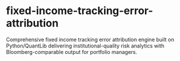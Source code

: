 # fixed-income-tracking-error-attribution
Comprehensive fixed income tracking error attribution engine built on Python/QuantLib delivering institutional-quality risk analytics with Bloomberg-comparable output for portfolio managers.
